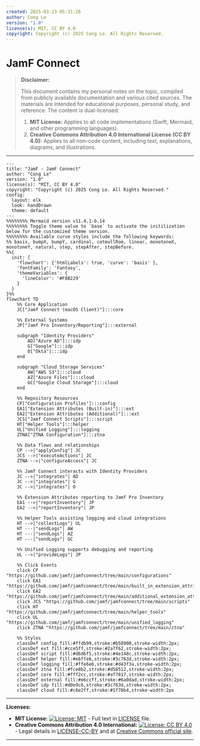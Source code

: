 ```yaml
---
created: 2025-03-23 05:31:26
author: Cong Le
version: "1.0"
license(s): MIT, CC BY 4.0
copyright: Copyright (c) 2025 Cong Le. All Rights Reserved.
---
```




# JamF Connect
> **Disclaimer:**
>
> This document contains my personal notes on the topic,
> compiled from publicly available documentation and various cited sources.
> The materials are intended for educational purposes, personal study, and reference.
> The content is dual-licensed:
> 1. **MIT License:** Applies to all code implementations (Swift, Mermaid, and other programming languages).
> 2. **Creative Commons Attribution 4.0 International License (CC BY 4.0):** Applies to all non-code content, including text, explanations, diagrams, and illustrations.
---




```mermaid
---
title: "JamF - JamF Connect"
author: "Cong Le"
version: "1.0"
license(s): "MIT, CC BY 4.0"
copyright: "Copyright (c) 2025 Cong Le. All Rights Reserved."
config:
  layout: elk
  look: handDrawn
  theme: default
---
%%%%%%%% Mermaid version v11.4.1-b.14
%%%%%%%% Toggle theme value to `base` to activate the initilization below for the customized theme version.
%%%%%%%% Available curve styles include the following keywords:
%% basis, bumpX, bumpY, cardinal, catmullRom, linear, monotoneX, monotoneY, natural, step, stepAfter, stepBefore.
%%{
  init: {
    'flowchart': {'htmlLabels': true, 'curve': 'basis' },
    'fontFamily': 'Fantasy',
    'themeVariables': {
      'lineColor': '#F8B229'
    }
  }
}%%
flowchart TD
    %% Core Application
    JC["Jamf Connect (macOS Client)"]:::core

    %% External Systems
    JP["Jamf Pro Inventory/Reporting"]:::external

    subgraph "Identity Providers"
        AD["Azure AD"]:::idp
        G["Google"]:::idp
        O["Okta"]:::idp
    end

    subgraph "Cloud Storage Services"
        AW["AWS S3"]:::cloud
        AZ["Azure Files"]:::cloud
        GC["Google Cloud Storage"]:::cloud
    end

    %% Repository Resources
    CP["Configuration Profiles"]:::config
    EA1["Extension Attributes (Built-in)"]:::ext
    EA2["Extension Attributes (Additional)"]:::ext
    JCS["Jamf Connect Scripts"]:::script
    HT["Helper Tools"]:::helper
    UL["Unified Logging"]:::logging
    ZTNA["ZTNA Configuration"]:::ztna

    %% Data flows and relationships
    CP -->|"applyConfig"| JC
    JCS -->|"executeActions"| JC
    ZTNA -->|"configureAccess"| JC

    %% Jamf Connect interacts with Identity Providers
    JC -->|"integrates"| AD
    JC -->|"integrates"| G
    JC -->|"integrates"| O

    %% Extension Attributes reporting to Jamf Pro Inventory
    EA1 -->|"reportInventory"| JP
    EA2 -->|"reportInventory"| JP

    %% Helper Tools assisting logging and cloud integrations
    HT -->|"collectLogs"| UL
    HT ---|"sendLogs"| AW
    HT ---|"sendLogs"| AZ
    HT ---|"sendLogs"| GC

    %% Unified Logging supports debugging and reporting
    UL -->|"provideLogs"| JP

    %% Click Events
    click CP "https://github.com/jamf/jamfconnect/tree/main/configurations"
    click EA1 "https://github.com/jamf/jamfconnect/tree/main/built_in_extension_attributes"
    click EA2 "https://github.com/jamf/jamfconnect/tree/main/additional_extension_attributes"
    click JCS "https://github.com/jamf/jamfconnect/tree/main/scripts"
    click HT "https://github.com/jamf/jamfconnect/tree/main/helper_tools"
    click UL "https://github.com/jamf/jamfconnect/tree/main/unified_logging"
    click ZTNA "https://github.com/jamf/jamfconnect/tree/main/ztna"

    %% Styles
    classDef config fill:#ffdb99,stroke:#b58900,stroke-width:2px;
    classDef ext fill:#cce5ff,stroke:#2a7f62,stroke-width:2px;
    classDef script fill:#d6d6f5,stroke:#4e148c,stroke-width:2px;
    classDef helper fill:#e6ffe6,stroke:#3c763d,stroke-width:2px;
    classDef logging fill:#ffe6e6,stroke:#d43f3a,stroke-width:2px;
    classDef ztna fill:#fce8b2,stroke:#d58512,stroke-width:2px;
    classDef core fill:#fff2cc,stroke:#af7817,stroke-width:2px;
    classDef external fill:#e6ccff,stroke:#6a0dad,stroke-width:2px;
    classDef idp fill:#d0e9c6,stroke:#3c763d,stroke-width:2px;
    classDef cloud fill:#c6e2ff,stroke:#1f78b4,stroke-width:2px

```




---
**Licenses:**

- **MIT License:**  [![License: MIT](https://img.shields.io/badge/License-MIT-yellow.svg)](LICENSE) - Full text in [LICENSE](LICENSE) file.
- **Creative Commons Attribution 4.0 International:** [![License: CC BY 4.0](https://licensebuttons.net/l/by/4.0/88x31.png)](LICENSE-CC-BY) - Legal details in [LICENSE-CC-BY](LICENSE-CC-BY) and at [Creative Commons official site](http://creativecommons.org/licenses/by/4.0/).

---